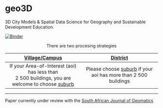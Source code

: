 # geo3D
3D City Models &amp; Spatial Data Science for Geography and Sustainable Development Education.

[![Binder](https://mybinder.org/badge_logo.svg)](https://mybinder.org/v2/gh/AdrianKriger/geo3D/tree/main/HEAD)

<p align="center">There are two procesing strategies</p>

| [Village/Campus](https://github.com/AdrianKriger/geo3D/tree/main/village) | [District](https://github.com/AdrianKriger/geo3D/tree/main/village) |
| :-----: | :-----: |
| If your Area-of-Interest (aoi) has less than <br /> 2 500 buildings, you are welcome to choose [suburb](https://github.com/AdrianKriger/geo3D/tree/main/suburb) | Please choose [suburb](https://github.com/AdrianKriger/geo3D/tree/main/village) if your aoi has more than 2 500 buildings |
---

Paper currently under review with the [South African Journal of Geomatics](http://www.sajg.org.za/index.php/sajg/issue/archive)
